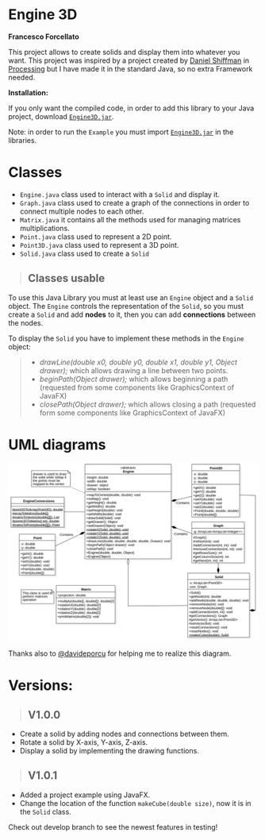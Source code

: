 # Engine 3D
**Francesco Forcellato**

This project allows to create solids and display them into whatever you want.
This project was inspired by a project created by [Daniel Shiffman](https://thecodingtrain.com/CodingChallenges/112-3d-rendering) in [Processing](https://processing.org/) but I have made it in the standard Java, so no extra Framework needed.

**Installation:**

If you only want the compiled code, in order to add this library to your Java project, download [``Engine3D.jar``](Engine3D.jar).


Note: in order to run the ``Example`` you must import [``Engine3D.jar``](Engine3D.jar) in the libraries.
# Classes
* ``Engine.java`` class used to interact with a ``Solid`` and display it.
* ``Graph.java`` class used to create a graph of the connections in order to connect multiple nodes to each other.
* ``Matrix.java`` it contains all the methods used for managing matrices multiplications.
* ``Point.java`` class used to represent a 2D point.
* ``Point3D.java`` class used to represent a 3D point.
* ``Solid.java`` class used to create a ``Solid``


> ## Classes usable
To use this Java Library     you must at least use an ``Engine`` object and a ``Solid`` object. The ``Engine`` controls the representation of the ``Solid``, so you must create a ``Solid`` and add **nodes** to it, then you can add **connections** between the nodes.

To display the ``Solid`` you have to implement these methods in the ``Engine`` object:
>- _drawLine(double x0, double y0, double x1, double y1, Object drawer);_ which allows drawing a line between two points.
>- _beginPath(Object drawer);_ which allows beginning a path (requested from some components like GraphicsContext of JavaFX)
>- _closePath(Object drawer);_ which allows closing a path (requested form some components like GraphicsContext of JavaFX)


# UML diagrams
![UML](uml.svg)

Thanks also to [@davideporcu](https://github.com/davideporcu) for helping me to realize this diagram.

# Versions:
>## V1.0.0
* Create a solid by adding nodes and connections between them.
* Rotate a solid by X-axis, Y-axis, Z-axis.
* Display a solid by implementing the drawing functions.

>## V1.0.1
* Added  a project example using JavaFX.
* Change the location of the function ``makeCube(double size)``, now it is in the ``Solid`` class.


Check out develop branch to see the newest features in testing!
<!--stackedit_data:
eyJoaXN0b3J5IjpbMjA0MTk1NjAwLC00NzE5MTIzNDUsNTQyNT
AyMTIzLDE3ODM4MTA4ODIsLTE0MzY3MDA2MTgsODI1ODIwOTAz
LC0zOTA2NDIzMTIsLTg0NTQzMDEwLDU0ODUyNDk5NCwtMTc4Nz
E0NzcyNywtMTkwMzY5MDk4N119
-->